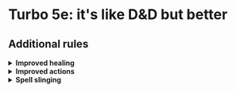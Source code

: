 # Turbo 5e: it's like D&D but better

## Additional rules
<details>
  <summary><b>Improved healing</b></summary>
  
Healing in D&D 5e is often disappointing and rarely more useful than casting a spell, these rules buff healing in a way that allows players to heal more using their **Hit Dice** as a resource.

[Read more](improved_healing.md)

</details>
<details>
  <summary><b>Improved actions</b></summary>
  
Instead of the normal actions, bonus actions and item interactions; a more flexible system is used, similar to how Pathfinder 2e works.

[Read more](improved_actions.md)

</details>
<details>
  <summary><b>Spell slinging</b></summary>
  
You're allowed to cast other spells on the same turn when you cast a bonus action except when that bonus action spell used quickened spell, then you can't cast another spell during the same turn, except for a cantrip with a casting time of 1 action.

</details>

